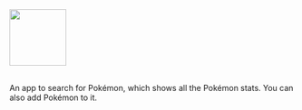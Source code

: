 <img src="https://github.com/user-attachments/assets/8bcee68d-1836-4187-a594-f89611f901c3" width="100" height="100">
</br>
</br>

An app to search for Pokémon, which shows all the Pokémon stats. You can also add Pokémon to it.
